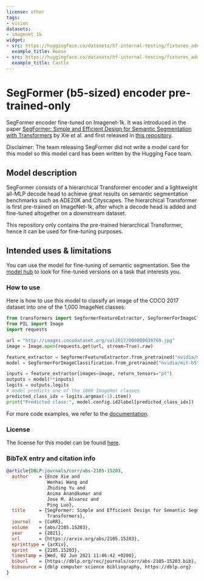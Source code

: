 ```yaml
---
license: other
tags:
- vision
datasets:
- imagenet_1k
widget:
- src: https://huggingface.co/datasets/hf-internal-testing/fixtures_ade20k/resolve/main/ADE_val_00000001.jpg
  example_title: House
- src: https://huggingface.co/datasets/hf-internal-testing/fixtures_ade20k/resolve/main/ADE_val_00000002.jpg
  example_title: Castle
---
```


# SegFormer (b5-sized) encoder pre-trained-only

SegFormer encoder fine-tuned on Imagenet-1k. It was introduced in the paper [SegFormer: Simple and Efficient Design for Semantic Segmentation with Transformers](https://arxiv.org/abs/2105.15203) by Xie et al. and first released in [this repository](https://github.com/NVlabs/SegFormer). 

Disclaimer: The team releasing SegFormer did not write a model card for this model so this model card has been written by the Hugging Face team.

## Model description

SegFormer consists of a hierarchical Transformer encoder and a lightweight all-MLP decode head to achieve great results on semantic segmentation benchmarks such as ADE20K and Cityscapes. The hierarchical Transformer is first pre-trained on ImageNet-1k, after which a decode head is added and fine-tuned altogether on a downstream dataset.

This repository only contains the pre-trained hierarchical Transformer, hence it can be used for fine-tuning purposes.

## Intended uses & limitations

You can use the model for fine-tuning of semantic segmentation. See the [model hub](https://huggingface.co/models?other=segformer) to look for fine-tuned versions on a task that interests you.

### How to use

Here is how to use this model to classify an image of the COCO 2017 dataset into one of the 1,000 ImageNet classes:

```python
from transformers import SegformerFeatureExtractor, SegformerForImageClassification
from PIL import Image
import requests

url = "http://images.cocodataset.org/val2017/000000039769.jpg"
image = Image.open(requests.get(url, stream=True).raw)

feature_extractor = SegformerFeatureExtractor.from_pretrained("nvidia/mit-b5")
model = SegformerForImageClassification.from_pretrained("nvidia/mit-b5")

inputs = feature_extractor(images=image, return_tensors="pt")
outputs = model(**inputs)
logits = outputs.logits
# model predicts one of the 1000 ImageNet classes
predicted_class_idx = logits.argmax(-1).item()
print("Predicted class:", model.config.id2label[predicted_class_idx])
```

For more code examples, we refer to the [documentation](https://huggingface.co/transformers/model_doc/segformer.html#).

### License

The license for this model can be found [here](https://github.com/NVlabs/SegFormer/blob/master/LICENSE).

### BibTeX entry and citation info

```bibtex
@article{DBLP:journals/corr/abs-2105-15203,
  author    = {Enze Xie and
               Wenhai Wang and
               Zhiding Yu and
               Anima Anandkumar and
               Jose M. Alvarez and
               Ping Luo},
  title     = {SegFormer: Simple and Efficient Design for Semantic Segmentation with
               Transformers},
  journal   = {CoRR},
  volume    = {abs/2105.15203},
  year      = {2021},
  url       = {https://arxiv.org/abs/2105.15203},
  eprinttype = {arXiv},
  eprint    = {2105.15203},
  timestamp = {Wed, 02 Jun 2021 11:46:42 +0200},
  biburl    = {https://dblp.org/rec/journals/corr/abs-2105-15203.bib},
  bibsource = {dblp computer science bibliography, https://dblp.org}
}
```
